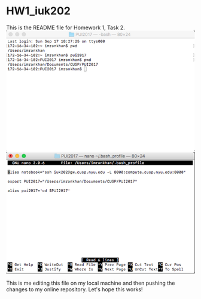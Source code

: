 # HW1_iuk202
This is the README file for Homework 1, Task 2.
![Alt text](screenshots/ssconfirmation.png)
![Alt text](screenshots/ssbash.png)

This is me editing this file on my local machine and then pushing the changes to my online repository. Let's hope this works!